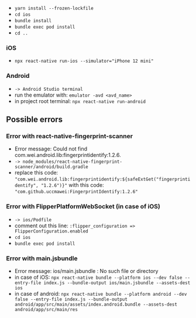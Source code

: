 * `yarn install --frozen-lockfile`
* `cd ios`
* `bundle install`
* `bundle exec pod install`
* `cd ..`

### iOS

* `npx react-native run-ios --simulator="iPhone 12 mini"`

### Android

* `-> Android Studio terminal`
* run the emulator with: `emulator -avd <avd_name>`
* in project root terminal: `npx react-native run-android`

## Possible errors

### Error with react-native-fingerprint-scanner
* Error message: Could not find com.wei.android.lib:fingerprintidentify:1.2.6.
* `-> node_modules/react-native-fingerprint-scanner/android/build.gradle`
* replace this code: `"com.wei.android.lib:fingerprintidentify:${safeExtGet("fingerprintidentify", "1.2.6")}"`
with this code: `"com.github.uccmawei:FingerprintIdentify:1.2.6"`

### Error with FlipperPlatformWebSocket (in case of iOS)
* `-> ios/Podfile`
* comment out this line: `:flipper_configuration => FlipperConfiguration.enabled`
* `cd ios`
* `bundle exec pod install`

### Error with main.jsbundle
* Error message: ios/main.jsbundle : No such file or directory
* in case of iOS: `npx react-native bundle --platform ios --dev false --entry-file index.js --bundle-output ios/main.jsbundle --assets-dest ios`
* in case of android: `npx react-native bundle --platform android --dev false --entry-file index.js --bundle-output android/app/src/main/assets/index.android.bundle --assets-dest android/app/src/main/res`
